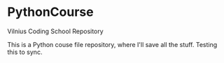 # PythonCourse
Vilnius Coding School Repository

This is a Python couse file repository, where I'll save all the stuff. Testing this to sync.